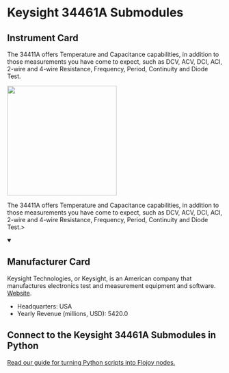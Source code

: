 
# Keysight 34461A Submodules

## Instrument Card

<div className="flex">

<div>

The 34411A offers Temperature and Capacitance capabilities, in addition to those measurements you have come to expect, such as DCV, ACV, DCI, ACI, 2-wire and 4-wire Resistance, Frequency, Period, Continuity and Diode Test.

</div>

<img width="256" src="https://v5.airtableusercontent.com/v1/19/19/1691539200000/-JcbT5wH7WYeFgwNBnNnPg/mVD9hFu_gTIM-ZZAe8G7YeKPHg66pYh38qcpIRwtsGEoBJgpiW2v921oJYiC5TT2BxYBWD9-fKXPKH-LazcgYCGHcPXa0OwsjqtGDaxV7cs_eqjt-aNcfOyXscb-_L1M/CsNZ7frFVHlKH5UTIEzn8333aQEZ6wzWLM0Q56ne_40"/>

</div>

The 34411A offers Temperature and Capacitance capabilities, in addition to those measurements you have come to expect, such as DCV, ACV, DCI, ACI, 2-wire and 4-wire Resistance, Frequency, Period, Continuity and Diode Test.>

<details open>
<summary><h2>Manufacturer Card</h2></summary>

Keysight Technologies, or Keysight, is an American company that manufactures electronics test and measurement equipment and software. <a href="https://www.keysight.com/us/en/home.html">Website</a>.

<ul>
  <li>Headquarters: USA</li>
  <li>Yearly Revenue (millions, USD): 5420.0</li>
</ul>
</details>

## Connect to the Keysight 34461A Submodules in Python

[Read our guide for turning Python scripts into Flojoy nodes.](https://docs.flojoy.ai/custom-nodes/creating-custom-node/)


